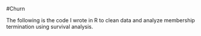 #Churn 

The following is the code I wrote in R to clean data and analyze membership termination using survival analysis. 
